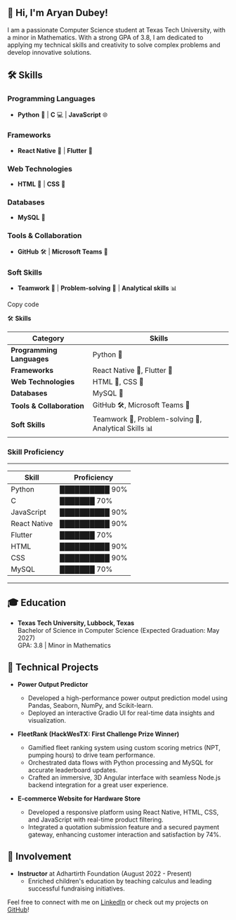 ## 👋 Hi, I'm Aryan Dubey!

I am a passionate Computer Science student at Texas Tech University, with a minor in Mathematics. With a strong GPA of 3.8, I am dedicated to applying my technical skills and creativity to solve complex problems and develop innovative solutions.


## 🛠️ Skills

### Programming Languages
- **Python** 🐍 | **C** 💻 | **JavaScript** 🌐

### Frameworks
- **React Native** 📱 | **Flutter** 🌈

### Web Technologies
- **HTML** 📄 | **CSS** 🎨

### Databases
- **MySQL** 💾

### Tools & Collaboration
- **GitHub** 🛠️ | **Microsoft Teams** 💼

### Soft Skills
- **Teamwork** 🤝 | **Problem-solving** 🧩 | **Analytical skills** 📊


Copy code

🛠️ **Skills**

| **Category**              | **Skills**                             |
|--------------------------|----------------------------------------|
| **Programming Languages** | Python 🐍 | C 💻 | JavaScript 🌐        |
| **Frameworks**            | React Native 📱, Flutter 🌈            |
| **Web Technologies**      | HTML 📄, CSS 🎨                        |
| **Databases**             | MySQL 💾                              |
| **Tools & Collaboration** | GitHub 🛠️, Microsoft Teams 💼       |
| **Soft Skills**           | Teamwork 🤝, Problem-solving 🧩, Analytical Skills 📊 |


### Skill Proficiency
----------------------------------------------
| Skill                | Proficiency          | 
|----------------------|---------------------| 
| Python               | ██████████ 90%      | 
| C                    | ███████ 70%         | 
| JavaScript           | ██████████ 90%      | 
| React Native         | ██████████ 90%      | 
| Flutter              | ███████ 70%         | 
| HTML                 | ██████████ 90%      | 
| CSS                  | ██████████ 90%      | 
| MySQL                | ███████ 70%         | 
----------------------------------------------


## 🎓 Education
- **Texas Tech University, Lubbock, Texas**  
  Bachelor of Science in Computer Science (Expected Graduation: May 2027)  
  GPA: 3.8 | Minor in Mathematics

## 🔧 Technical Projects
- **Power Output Predictor**
  - Developed a high-performance power output prediction model using Pandas, Seaborn, NumPy, and Scikit-learn.
  - Deployed an interactive Gradio UI for real-time data insights and visualization.

- **FleetRank (HackWesTX: First Challenge Prize Winner)**
  - Gamified fleet ranking system using custom scoring metrics (NPT, pumping hours) to drive team performance.
  - Orchestrated data flows with Python processing and MySQL for accurate leaderboard updates.
  - Crafted an immersive, 3D Angular interface with seamless Node.js backend integration for a great user experience.

- **E-commerce Website for Hardware Store**
  - Developed a responsive platform using React Native, HTML, CSS, and JavaScript with real-time product filtering.
  - Integrated a quotation submission feature and a secured payment gateway, enhancing customer interaction and satisfaction by 74%.

## 🌱 Involvement
- **Instructor** at Adhartirth Foundation (August 2022 - Present)
  - Enriched children's education by teaching calculus and leading successful fundraising initiatives.


Feel free to connect with me on [LinkedIn](https://www.linkedin.com/in/thisisaryandubey) or check out my projects on [GitHub](https://github.com/IamAryanDubey)!

<!--
**IamAryanDubey/IamAryanDubey** is a ✨ _special_ ✨ repository because its `README.md` (this file) appears on your GitHub profile.

Here are some ideas to get you started:

- 🔭 I’m currently working on ...
- 🌱 I’m currently learning ...
- 👯 I’m looking to collaborate on ...
- 🤔 I’m looking for help with ...
- 💬 Ask me about ...
- 📫 How to reach me: ...
- 😄 Pronouns: ...
- ⚡ Fun fact: ...
-->
